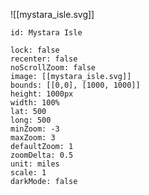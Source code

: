 ![[mystara_isle.svg]]


```leaflet
id: Mystara Isle

lock: false
recenter: false
noScrollZoom: false
image: [[mystara_isle.svg]]
bounds: [[0,0], [1000, 1000]]
height: 1000px
width: 100%
lat: 500
long: 500
minZoom: -3
maxZoom: 3
defaultZoom: 1
zoomDelta: 0.5
unit: miles
scale: 1
darkMode: false
```

<div id="map"></div>
<script>
	// Initialize the map
	const map = L.map('map', {
		center: [500, 500],
		zoom: 1,
		minZoom: -3,
		maxZoom: 3,
		zoomDelta: 0.5,
		crs: L.CRS.Simple
	});

	// Define the bounds and image overlay
	const bounds = [[0, 0], [1000, 1000]];
	const image = L.imageOverlay('includes/img/mystara_isle.svg', bounds).addTo(map);

	// Set the map view to the bounds
	map.fitBounds(bounds);

	// Optional: Add scale control
	L.control.scale({ metric: false, imperial: true, maxWidth: 800 }).addTo(map);
</script>
<script src="https://unpkg.com/leaflet/dist/leaflet.js"></script>
<script src="includes/obsidian-leaflet.js"></script>
